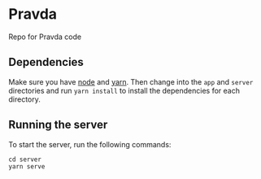 # Pravda
Repo for Pravda code

## Dependencies
Make sure you have [node](https://nodejs.org/en/download/) and [yarn](https://classic.yarnpkg.com/en/docs/install).
Then change into the `app` and `server` directories and run `yarn install` to install the dependencies for each directory.

## Running the server
To start the server, run the following commands:

```
cd server
yarn serve
```
